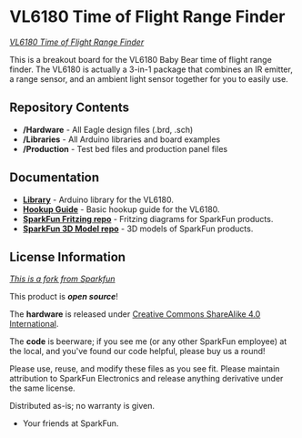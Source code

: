 VL6180 Time of Flight Range Finder
===========================================

[*VL6180 Time of Flight Range Finder*](https://electronics.semaf.at/VL6180-Time-of-Flight-Range-Finder)

This is a breakout board for the VL6180 Baby Bear time of flight range finder.
The VL6180 is actually a 3-in-1 package that combines an IR emitter, a range sensor, and an ambient light sensor together for you to easily use. 

Repository Contents
-------------------
* **/Hardware** - All Eagle design files (.brd, .sch)
* **/Libraries** - All Arduino libraries and board examples
* **/Production** - Test bed files and production panel files

Documentation
--------------
* **[Library](https://github.com/sparkfun/SparkFun_ToF_Range_Finder-VL6180_Arduino_Library)** - Arduino  library for the VL6180.
* **[Hookup Guide](https://learn.sparkfun.com/tutorials/vl6180-hookup-guide)** - Basic hookup guide for the VL6180.
* **[SparkFun Fritzing repo](https://github.com/sparkfun/Fritzing_Parts)** - Fritzing diagrams for SparkFun products.
* **[SparkFun 3D Model repo](https://github.com/sparkfun/3D_Models)** - 3D models of SparkFun products. 

License Information
-------------------
[*This is a fork from Sparkfun*](https://github.com/sparkfun/ToF_Range_Finder_Breakout-VL6180)

This product is _**open source**_! 

The **hardware** is released under [Creative Commons ShareAlike 4.0 International](https://creativecommons.org/licenses/by-sa/4.0/).

The **code** is beerware; if you see me (or any other SparkFun employee) at the local, and you've found our code helpful, please buy us a round!

Please use, reuse, and modify these files as you see fit. Please maintain attribution to SparkFun Electronics and release anything derivative under the same license.

Distributed as-is; no warranty is given.

- Your friends at SparkFun.
